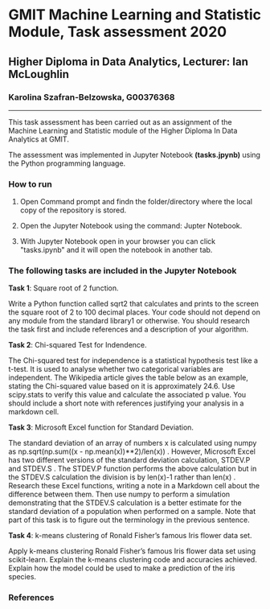 # GMIT Machine Learning and Statistic Module, Task assessment 2020
## Higher Diploma in Data Analytics, Lecturer: Ian McLoughlin
### Karolina Szafran-Belzowska, G00376368
***
This task assessment has been carried out as an assignment of the Machine Learning and Statistic module of the Higher Diploma In Data Analytics at GMIT.

The assessment was implemented in Jupyter Notebook **(tasks.jpynb)** using the Python programming language.

### How to run

1. Open Command prompt and findn the folder/directory where the local copy of the repository is stored.

2. Open the Jupyter Notebook using the command: Jupter Notebook.

3. With Jupyter Notebook open in your browser you can click "tasks.ipynb" and it will open the notebook in another tab.


### The following tasks are included in the Jupyter Notebook

**Task 1**: Square root of 2 function. 

Write a Python function called sqrt2 that calculates and prints to the screen the square root of 2 to 100 decimal places. Your code should not depend on any module from the standard library1 or otherwise. You should research the task first and include references and a description of your algorithm.

**Task 2**: Chi-squared Test for Indendence. 

The Chi-squared test for independence is a statistical hypothesis test like a t-test. It is used to analyse whether two categorical variables are independent. The Wikipedia article gives the table below as an example, stating the Chi-squared value based on it is approximately 24.6. Use scipy.stats to verify this value and calculate the associated p value. You should include a short note with references justifying your analysis in a markdown cell.

**Task 3**: Microsoft Excel function for Standard Deviation.

The standard deviation of an array of numbers x is calculated using numpy as np.sqrt(np.sum((x - np.mean(x))**2)/len(x)) . However, Microsoft Excel has two different versions of the standard deviation calculation, STDEV.P and STDEV.S . The STDEV.P function performs the above calculation but in the STDEV.S calculation the division is by len(x)-1 rather than len(x) . Research these Excel functions, writing a note in a Markdown cell about the difference between them. Then use numpy to perform a simulation demonstrating that the STDEV.S calculation is a better estimate for the standard deviation of a population when performed on a sample. Note that part of this task is to figure out the terminology in the previous sentence.

**Task 4**: k-means clustering of Ronald Fisher’s famous Iris flower data set.

Apply k-means clustering Ronald Fisher’s famous Iris flower data set using scikit-learn. Explain the k-means clustering code and accuracies achieved. Explain how the model could be used to make a prediction of the iris species.


### References

